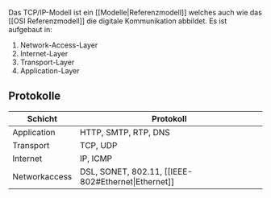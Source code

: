 Das TCP/IP-Modell ist ein [[Modelle|Referenzmodell]] welches auch wie das [[OSI Referenzmodell]] die digitale Kommunikation abbildet.
Es ist aufgebaut in:
1. Network-Access-Layer
2. Internet-Layer
3. Transport-Layer
4. Application-Layer

## Protokolle

| Schicht       | Protokoll                                           |
| ------------- | --------------------------------------------------- |
| Application   | HTTP, SMTP, RTP, DNS                                |
| Transport     | TCP, UDP                                            |
| Internet      | IP, ICMP                                            |
| Networkaccess | DSL, SONET, 802.11, [[IEEE-802#Ethernet\|Ethernet]] |
